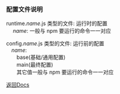 ### 配置文件说明

runtime._name_.js 类型的文件: 运行时的配置  
&emsp; _name_: 一般与 npm 要运行的命令一一对应  

config._name_.js 类型的文件: 运行前的配置  
&emsp;_name_:   
&emsp;&emsp;base(基础/通用配置)  
&emsp;&emsp;main(最终配置)  
&emsp;&emsp;其它值一般与 npm 要运行的命令一一对应  

[返回Docs](../index.md)